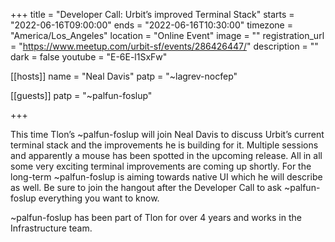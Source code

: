 +++
title = "Developer Call: Urbit’s improved Terminal Stack"
starts = "2022-06-16T09:00:00"
ends = "2022-06-16T10:30:00"
timezone = "America/Los_Angeles"
location = "Online Event"
image = ""
registration_url = "https://www.meetup.com/urbit-sf/events/286426447/"
description = ""
dark = false
youtube = "E-6E-l1SxFw"

[[hosts]]
name = "Neal Davis"
patp = "~lagrev-nocfep"

[[guests]]
patp = "~palfun-foslup"

+++

This time Tlon’s ~palfun-foslup will join Neal Davis to discuss Urbit’s current terminal stack and the improvements he is building for it. Multiple sessions and apparently a mouse has been spotted in the upcoming release. All in all some very exciting terminal improvements are coming up shortly. For the long-term ~palfun-foslup is aiming towards native UI which he will describe as well. Be sure to join the hangout after the Developer Call to ask ~palfun-foslup everything you want to know.

~palfun-foslup has been part of Tlon for over 4 years and works in the Infrastructure team.
